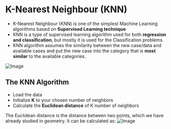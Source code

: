 # K-Nearest Neighbour (KNN)
- K-Nearest Neighbour (KNN) is one of the simplest Machine Learning algorithms based on **Supervised Learning technique**
- KNN is a type of supervised learning algorithm used for both **regression and classification**, but mostly it is used for the Classification problems.
- KNN algorithm assumes the similarity between the new case/data and available cases and put the new case into the category that is **most similar** to the available categories.
 
![Image](https://static.javatpoint.com/tutorial/machine-learning/images/k-nearest-neighbor-algorithm-for-machine-learning2.png)

## The KNN Algorithm
- Load the data
- Initialize **K** to your chosen number of neighbors
- Calculate the **Euclidean distance** of K number of neighbors

The Euclidean distance is the distance between two points, which we have already studied in geometry. It can be calculated as:
![Image](https://static.javatpoint.com/tutorial/machine-learning/images/k-nearest-neighbor-algorithm-for-machine-learning4.png)
